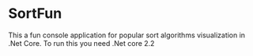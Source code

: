 # SortFun
This a fun console application for popular sort algorithms visualization in .Net Core. To run this you need .Net core 2.2

